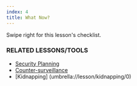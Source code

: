 ```yaml
---
index: 4
title: What Now?
---
```

Swipe right for this lesson's checklist.

### RELATED LESSONS/TOOLS

*   [Security Planning](umbrella://lesson/security-planning)
*   [Counter-surveillance](umbrella://lesson/counter-surveillance/0)
*   [Kidnapping] (umbrella://lesson/kidnapping/0)